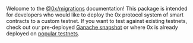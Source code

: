 Welcome to the [@0x/migrations](https://github.com/0xProject/0x-monorepo/tree/development/packages/migrations) documentation! This package is intended for developers who would like to deploy the 0x protocol system of smart contracts to a custom testnet. If you want to test against existing testnets, check out our pre-deployed [Ganache snapshot](https://0x.org/wiki#Ganache-Setup-Guide) or where 0x is already deployed on [popular testnets](https://0x.org/wiki#Deployed-Addresses).
